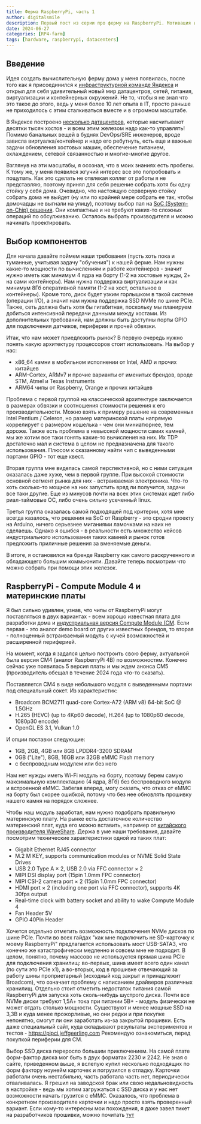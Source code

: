 ```yaml
---
title: Ферма RaspberryPi, часть 1
author: digitalsmile
description: Первый пост из серии про ферму на RaspberryPi. Мотивация и выбор компонентов
date: 2024-06-27
categories: [RP4-farm]
tags: [hardware, raspberrypi, datacenters]
---
```


## Введение
Идея создать вычислительную ферму дома у меня появилась, после того как я присоединился к [инфраструктурной
команде Яндекса](https://yandex-infrastructure.notion.site/) и открыл для себя удивительный новый мир датацентров,
сетей, питания, виртуализации и контейнерных окружений.
Не то, чтобы я не знал что это такое до этого, ведь у меня более 10 лет опыта в IT, просто раньше не приходилось
с этим сталкиваться вместе и в огромном масштабе.

В Яндексе построено [несколько датацентров](https://yandex.ru/company/technologies/datacenter), которые насчитывают
десятки тысяч хостов - и всем этим железом надо как-то управлять! Помимо банальных вещей в буднях DevOps/SRE инженеров,
вроде зависла виртуалка/контейнер и надо его ребутнуть, есть еще и важные задачи обновления хостовых машин, обеспечение
питанием, охлаждением, сетевой связанностью и многие-многие другое.

Взглянув на эти масштабы, я осознал, что в моих знаниях есть пробелы. К тому же, у меня появился жгучий интерес
все это попробовать и пощупать. Как это сделать не отвлекая коллег от работы я не представляю, поэтому
принял для себя решение собрать хотя бы одну стойку у себя дома. Очевидно, что настоящую серверную стойку собрать
дома не выйдет (ну или по крайней мере собрать ее так, чтобы домочадцы не выгнали на улицу), поэтому выбор пал
на [SoC (System-on-Chip) решения](https://habr.com/ru/articles/417319/). Они компактные и не требуют каких-то сложных
операций по обсулживанию. Осталось выбрать производителя и можно начинать проектировать.

## Выбор компонентов
Для начала давайте поймем наши требования (пусть хоть пока и туманные, учитывая задачу "обучения") к нашей ферме.
Нам нужны какие-то мощности по вычислениям и работе контейнеров - значит нужно иметь как минимум 4 ядра на борту
(1-2 на хостовые нужды, 2+ на сами контейнеры). Нам нужна поддержка виртуализации и как минимум 8Гб оперативной
памяти (1-2 на хост, остальное в контейнеры). Кроме того, диск будет узким горлышком в такой системе (операции I/O),
а значит нам нужна поддержка SSD NVMe по шине PCIe. Также, сеть должна быть хотя бы гигабитная, поскольку мы планируем
добиться интенсивной передачи данными между хостами.
Из дополнительных требований, нам должны быть доступны порты GPIO для подключения датчиков, периферии и прочей обвязки.

Итак, что нам может приедложить рынок? В первую очередь нужно понять какую архитектуру процессоров стоит использовать.
На выбор у нас:
- x86_64 камни в мобильном исполнении от Intel, AMD и прочих китайцев
- ARM-Cortex, ARMv7 и прочие варианты от именитых брендов, вроде STM, Atmel и Texas Instruments
- ARM64 чипы от Raspberry, Orange и прочих китайцев

Проблема с первой группой на классической архитектуре заключается в размерах обвязки и соотношения стоимости решения к
его производительности. Можно взять к примеру решение на современных Intel Pentium / Celeron, но размер материнской платы
напрямую коррелирует с размером кошелька - чем они миниатюрнее, тем дороже. Также есть проблема в невысокой мощности
самих камней, мы же хотим все таки гонять какие-то вычисления на них. Их TDP достаточно мал и система в целом не
предназначена для такого использования. Плюсом к сказанному найти чип с выведенными портами GPIO - тот еще квест.

Вторая группа мне виделась самой перспективной, но с ними ситуация оказалась даже хуже, чем в первой группе. При высокой
стоимости основной сегмент рынка для них - встраиваемая электроника. Что-то хоть сколько-то мощное на них запустить
вряд ли получится, задачи все таки другие. Еще из минусов почти на всех этих системах идет либо риал-таймовые ОС, либо
очень сильно усеченный linux.

Третья группа оказалась самой подходящей под критерии, хотя мне всегда казалось, что решения на SoC от Raspberry - это сродни
проекту на Arduino, ничего серьезнее миганиями ламочками на наих не сделаешь. Однако я ошибся - в реальности есть множество
кейсов индустриального использования таких камней и рынок готов предложить приличные решения за вменяемые деньги.

В итоге, я остановился на бренде Raspberry как самого раскрученного и обладающего большим коммьюнити. Давайте теперь посмотрим
что можно собрать при помощи этих железок.

## RaspberryPi - Compute Module 4 и материнские платы
Я был сильно удивлен, узнав, что чипы от RaspberryPi могут поставляться в двух вариантах - всем хорошо известная плата для
разработки дома и [индустриальная версия Compute Module (CM](https://www.raspberrypi.com/products/compute-module-4/).
Если первая - это аналог demo board от других известных брендов, то вторая - полноценный встраиваемый модуль с кучей
возможностей и расширенной периферией.

На момент, когда я задался целью построить свою ферму, актуальной была версия CM4 (аналог RaspberryPi 4B) по возможностям.
Конечно сейчас уже появилась 5 версия платы и мы ждем анонса CM5 (производитель обещал в течение 2024 года что-то сказать).

Поставляется CM4 в виде небольшого модуля с выведенными портами под специальный сокет. Из характеристик:
- Broadcom BCM2711 quad-core Cortex-A72 (ARM v8) 64-bit SoC @ 1.5GHz
- H.265 (HEVC) (up to 4Kp60 decode), H.264 (up to 1080p60 decode, 1080p30 encode)
- OpenGL ES 3.1, Vulkan 1.0

И опции поставки следующие:
- 1GB, 2GB, 4GB или 8GB LPDDR4-3200 SDRAM
- 0GB ("Lite"), 8GB, 16GB или 32GB eMMC Flash memory
- с беспроводным модулем или без него

Нам нет нужды иметь Wi-Fi модуль на борту, поэтому берем самую максимальную комплектацию (4 ядра, 8Гб) без беспроводного модуля и встроенной
eMMC. Забегая вперед, могу сказать, что отказ от eMMC на борту был скорее ошибкой, потому что без нее обновлять прошивку
нашего камня на порядок сложнее.

Чтобы наш модуль заработал, нам нужно подобрать правильную материнскую плату. На рынке есть достаточное количество
материнский плат, куда его можно вставить, например от [китайского производителя WaveShare](http://waveshare.com/).
Держа в уме наши требования, давайте посмотрим технические характеристики одной из таких плат:
- Gigabit Ethernet RJ45 connector
- M.2 M KEY, supports communication modules or NVME Solid State Drives
- USB 2.0 Type A × 2, USB 2.0 via FFC connector × 2
- MIPI DSI display port (15pin 1.0mm FPC connector)
- MIPI CSI-2 camera port × 2 (15pin 1.0mm FPC connector)
- HDMI port × 2 (including one port via FFC connector), supports 4K 30fps output
- Real-time clock with battery socket and ability to wake Compute Module 4
- Fan Header 5V
- GPIO 40Pin Header

Хочется отдельно отметить возможность подключения NVMe дисков по шине PCIe. Почти во всех гайдах "как мне подключить не SD-карточку
к моему RaspberryPi" предлагается использовать мост USB-SATA3, что конечно же катастрофически медленно и совсем мне не
подходит. В целом, понятно, почему массово не используется прямая шина PCIe для подключения хранилищ: во-первых, шина
имеет всего один канал (по сути это PCIe x1), а во-вторых, код в прошивке отвечающий за работу шины проприетарный (исходный
код закрыт и принадлежит Broadcom), что означает проблему с написанием драйверов различных хранилищ. Отдельно стоит отметить
недостаток питания самой RaspberryPi для запуска хоть сколь-нибудь шустрого диска. Почти все NVMe диски требуют 1,5А+
тока при питании 5В+ - модуль физически не может отдать столько мощности. Существуют и менее мощные SSD на 3,3В и куда
менее прожорливые, но они редки и при покупке непонятно, смогут ли они заработать из-за закрытой прошивки. Есть даже специальный
сайт, куда складывают результаты экспериментов и тестов - https://pipci.jeffgeerling.com Рекомендую ознакомиться, перед покупкой периферии для CM.

Выбор SSD диска переросло большим приключением. На самой плате форм-фактор диска мог быть в двух форматах 2230 и 2242. Не зная о
сайте, приведенном выше, я вслепую купил несколько подходящих по форм фактору ноунейм карточек и погрузился в отладку.
Карточки работали очень нестабильно, часть работала часть нет, периодически отваливалась. Я грешил на заводской брак или
свою недальновидность в настройке - ведь мы хотим загружаться с SSD диска и у нас нет возможности начать грузится с eMMC.
Оказалось, что проблема в конкретном производителе карточки и надо просто взять проверенный вариант. Если кому-то интересны
мои похождения, я даже завел тикет на разработчиков прошивки, можно почитать [тут](https://github.com/raspberrypi/rpi-eeprom/issues/505) 
